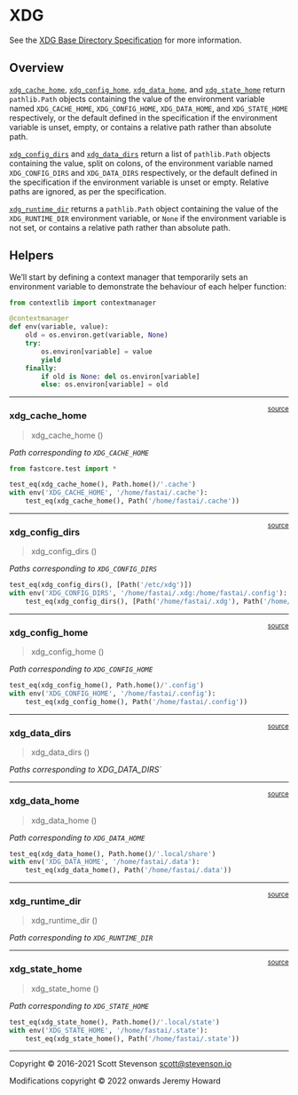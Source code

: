 # XDG


<!-- WARNING: THIS FILE WAS AUTOGENERATED! DO NOT EDIT! -->

See the [XDG Base Directory
Specification](https://specifications.freedesktop.org/basedir-spec/basedir-spec-latest.html)
for more information.

## Overview

[`xdg_cache_home`](https://fastcore.fast.ai/xdg.html#xdg_cache_home),
[`xdg_config_home`](https://fastcore.fast.ai/xdg.html#xdg_config_home),
[`xdg_data_home`](https://fastcore.fast.ai/xdg.html#xdg_data_home), and
[`xdg_state_home`](https://fastcore.fast.ai/xdg.html#xdg_state_home)
return `pathlib.Path` objects containing the value of the environment
variable named `XDG_CACHE_HOME`, `XDG_CONFIG_HOME`, `XDG_DATA_HOME`, and
`XDG_STATE_HOME` respectively, or the default defined in the
specification if the environment variable is unset, empty, or contains a
relative path rather than absolute path.

[`xdg_config_dirs`](https://fastcore.fast.ai/xdg.html#xdg_config_dirs)
and [`xdg_data_dirs`](https://fastcore.fast.ai/xdg.html#xdg_data_dirs)
return a list of `pathlib.Path` objects containing the value, split on
colons, of the environment variable named `XDG_CONFIG_DIRS` and
`XDG_DATA_DIRS` respectively, or the default defined in the
specification if the environment variable is unset or empty. Relative
paths are ignored, as per the specification.

[`xdg_runtime_dir`](https://fastcore.fast.ai/xdg.html#xdg_runtime_dir)
returns a `pathlib.Path` object containing the value of the
`XDG_RUNTIME_DIR` environment variable, or `None` if the environment
variable is not set, or contains a relative path rather than absolute
path.

## Helpers

We’ll start by defining a context manager that temporarily sets an
environment variable to demonstrate the behaviour of each helper
function:

``` python
from contextlib import contextmanager
```

``` python
@contextmanager
def env(variable, value):
    old = os.environ.get(variable, None)
    try:
        os.environ[variable] = value
        yield
    finally:
        if old is None: del os.environ[variable]
        else: os.environ[variable] = old
```

------------------------------------------------------------------------

<a
href="https://github.com/AnswerDotAI/fastcore/blob/master/fastcore/xdg.py#L27"
target="_blank" style="float:right; font-size:smaller">source</a>

### xdg_cache_home

>  xdg_cache_home ()

*Path corresponding to `XDG_CACHE_HOME`*

``` python
from fastcore.test import *
```

``` python
test_eq(xdg_cache_home(), Path.home()/'.cache')
with env('XDG_CACHE_HOME', '/home/fastai/.cache'):
    test_eq(xdg_cache_home(), Path('/home/fastai/.cache'))
```

------------------------------------------------------------------------

<a
href="https://github.com/AnswerDotAI/fastcore/blob/master/fastcore/xdg.py#L32"
target="_blank" style="float:right; font-size:smaller">source</a>

### xdg_config_dirs

>  xdg_config_dirs ()

*Paths corresponding to `XDG_CONFIG_DIRS`*

``` python
test_eq(xdg_config_dirs(), [Path('/etc/xdg')])
with env('XDG_CONFIG_DIRS', '/home/fastai/.xdg:/home/fastai/.config'):
    test_eq(xdg_config_dirs(), [Path('/home/fastai/.xdg'), Path('/home/fastai/.config')])
```

------------------------------------------------------------------------

<a
href="https://github.com/AnswerDotAI/fastcore/blob/master/fastcore/xdg.py#L37"
target="_blank" style="float:right; font-size:smaller">source</a>

### xdg_config_home

>  xdg_config_home ()

*Path corresponding to `XDG_CONFIG_HOME`*

``` python
test_eq(xdg_config_home(), Path.home()/'.config')
with env('XDG_CONFIG_HOME', '/home/fastai/.config'):
    test_eq(xdg_config_home(), Path('/home/fastai/.config'))
```

------------------------------------------------------------------------

<a
href="https://github.com/AnswerDotAI/fastcore/blob/master/fastcore/xdg.py#L42"
target="_blank" style="float:right; font-size:smaller">source</a>

### xdg_data_dirs

>  xdg_data_dirs ()

*Paths corresponding to XDG_DATA_DIRS\`*

------------------------------------------------------------------------

<a
href="https://github.com/AnswerDotAI/fastcore/blob/master/fastcore/xdg.py#L47"
target="_blank" style="float:right; font-size:smaller">source</a>

### xdg_data_home

>  xdg_data_home ()

*Path corresponding to `XDG_DATA_HOME`*

``` python
test_eq(xdg_data_home(), Path.home()/'.local/share')
with env('XDG_DATA_HOME', '/home/fastai/.data'):
    test_eq(xdg_data_home(), Path('/home/fastai/.data'))
```

------------------------------------------------------------------------

<a
href="https://github.com/AnswerDotAI/fastcore/blob/master/fastcore/xdg.py#L52"
target="_blank" style="float:right; font-size:smaller">source</a>

### xdg_runtime_dir

>  xdg_runtime_dir ()

*Path corresponding to `XDG_RUNTIME_DIR`*

------------------------------------------------------------------------

<a
href="https://github.com/AnswerDotAI/fastcore/blob/master/fastcore/xdg.py#L58"
target="_blank" style="float:right; font-size:smaller">source</a>

### xdg_state_home

>  xdg_state_home ()

*Path corresponding to `XDG_STATE_HOME`*

``` python
test_eq(xdg_state_home(), Path.home()/'.local/state')
with env('XDG_STATE_HOME', '/home/fastai/.state'):
    test_eq(xdg_state_home(), Path('/home/fastai/.state'))
```

------------------------------------------------------------------------

Copyright © 2016-2021 Scott Stevenson <scott@stevenson.io>

Modifications copyright © 2022 onwards Jeremy Howard
